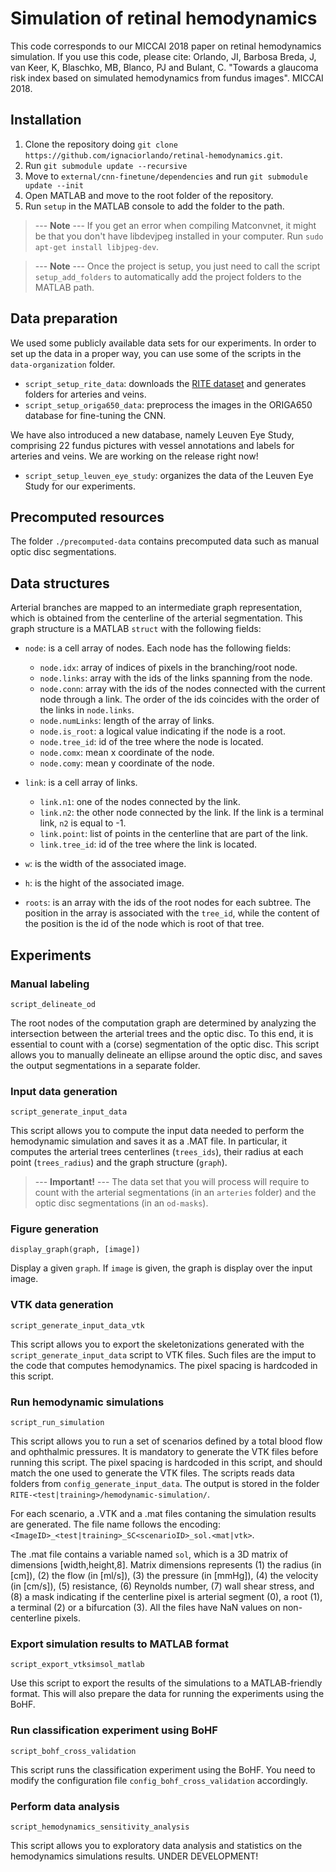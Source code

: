 # Simulation of retinal hemodynamics

This code corresponds to our MICCAI 2018 paper on retinal hemodynamics simulation. If you use this code, please cite:
Orlando, JI, Barbosa Breda, J, van Keer, K, Blaschko, MB, Blanco, PJ and Bulant, C. "Towards a glaucoma risk index based on simulated hemodynamics from fundus images". MICCAI 2018.

## Installation

1. Clone the repository doing ```git clone https://github.com/ignaciorlando/retinal-hemodynamics.git```.
2. Run ```git submodule update --recursive```
3. Move to ```external/cnn-finetune/dependencies```  and run ```git submodule update --init```
4. Open MATLAB and move to the root folder of the repository.
5. Run ```setup``` in the MATLAB console to add the folder to the path.

> --- **Note** --- If you get an error when compiling Matconvnet, it might be that you don't have libdevjpeg installed in your computer. Run ```sudo apt-get install libjpeg-dev```.

> --- **Note** --- Once the project is setup, you just need to call the script ```setup_add_folders``` to automatically add the project folders to the MATLAB path.

## Data preparation

We used some publicly available data sets for our experiments. In order to set up the data in a proper way, you can use some of the scripts in the ```data-organization``` folder.

- ```script_setup_rite_data```: downloads the [RITE dataset](https://medicine.uiowa.edu/eye/rite-dataset) and generates folders for arteries and veins.
- ```script_setup_origa650_data```: preprocess the images in the ORIGA650 database for fine-tuning the CNN.

We have also introduced a new database, namely Leuven Eye Study, comprising 22 fundus pictures with vessel annotations and labels for arteries and veins.
We are working on the release right now!

- ```script_setup_leuven_eye_study```: organizes the data of the Leuven Eye Study for our experiments.

## Precomputed resources

The folder ```./precomputed-data``` contains precomputed data such as manual optic disc segmentations.

## Data structures

Arterial branches are mapped to an intermediate graph representation, which is obtained from the centerline of the arterial segmentation. This graph structure is a MATLAB ```struct``` with the following fields:

- ```node```: is a cell array of nodes. Each node has the following fields:
    - ```node.idx```: array of indices of pixels in the branching/root node.
    - ```node.links```: array with the ids of the links spanning from the node.
    - ```node.conn```: array with the ids of the nodes connected with the current node through a link. The order of the ids coincides with the order of the links in ```node.links```.
    - ```node.numLinks```: length of the array of links.
    - ```node.is_root```: a logical value indicating if the node is a root.
    - ```node.tree_id```: id of the tree where the node is located.
    - ```node.comx```: mean x coordinate of the node.
    - ```node.comy```: mean y coordinate of the node.

- ```link```: is a cell array of links.
    - ```link.n1```: one of the nodes connected by the link.
    - ```link.n2```: the other node connected by the link. If the link is a terminal link, ```n2``` is equal to -1.
    - ```link.point```: list of points in the centerline that are part of the link.
    - ```link.tree_id```: id of the tree where the link is located.

- ```w```: is the width of the associated image.
- ```h```: is the hight of the associated image.
- ```roots```: is an array with the ids of the root nodes for each subtree. The position in the array is associated with the ```tree_id```, while the content of the position is the id of the node which is root of that tree.




## Experiments

### Manual labeling

```script_delineate_od```

The root nodes of the computation graph are determined by analyzing the intersection between the arterial trees and the optic disc. To this end, it is essential to count with a (corse) segmentation of the optic disc. This script allows you to manually delineate an ellipse around the optic disc, and saves the output segmentations in a separate folder.

### Input data generation

```script_generate_input_data```

This script allows you to compute the input data needed to perform the hemodynamic simulation and saves it as a .MAT file. In particular, it computes the arterial trees centerlines (```trees_ids```), their radius at each point (```trees_radius```) and the graph structure (```graph```).

> --- **Important!** --- The data set that you will process will require to count with the arterial segmentations (in an ```arteries``` folder) and the optic disc segmentations (in an ```od-masks```).

### Figure generation

```display_graph(graph, [image])```

Display a given ```graph```. If ```image``` is given, the graph is display over the input image.

### VTK data generation

```script_generate_input_data_vtk```

This script allows you to export the skeletonizations generated with the ```script_generate_input_data``` script to VTK files.
Such files are the imput to the code that computes hemodynamics. The pixel spacing is hardcoded in this script.

### Run hemodynamic simulations

```script_run_simulation```

This script allows you to run a set of scenarios defined by a total blood flow and ophthalmic pressures.
It is mandatory to generate the VTK files before running this script.
The pixel spacing is hardcoded in this script, and should match the one used to generate the VTK files.
The scripts reads data folders from ```config_generate_input_data```.
The output is stored in the folder ```RITE-<test|training>/hemodynamic-simulation/```.

For each scenario, a .VTK and a .mat files contaning the simulation results are generated.
The file name follows the encoding: ```<ImageID>_<test|training>_SC<scenarioID>_sol.<mat|vtk>```.

The .mat file contains a variable named ```sol```, which is a 3D matrix of dimensions [width,height,8]. 
Matrix dimensions represents (1) the radius (in [cm]), (2) the flow (in [ml/s]), (3) the pressure (in [mmHg]), (4) the velocity (in [cm/s]), (5) resistance, (6) Reynolds number, (7) wall shear stress, and (8)
a mask indicating if the centerline pixel is arterial segment (0), a root (1), a terminal (2) or a bifurcation (3). All the files have NaN values on non-centerline pixels.

### Export simulation results to MATLAB format

```script_export_vtksimsol_matlab```

Use this script to export the results of the simulations to a MATLAB-friendly format. This will also prepare the data for running the experiments using the BoHF.

### Run classification experiment using BoHF

```script_bohf_cross_validation```

This script runs the classification experiment using the BoHF. You need to modify the configuration file ```config_bohf_cross_validation``` accordingly.

### Perform data analysis

```script_hemodynamics_sensitivity_analysis```

This script allows you to exploratory data analysis and statistics on the hemodynamics simulations results.
UNDER DEVELOPMENT!



